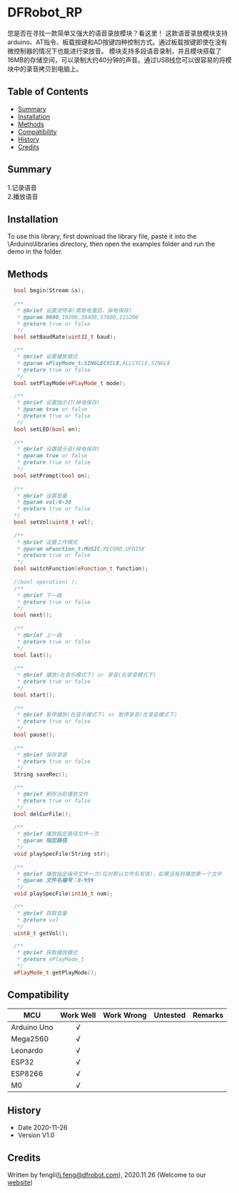 # DFRobot_RP

您是否在寻找一款简单又强大的语音录放模块？看这里！
这款语音录放模块支持arduino、AT指令、板载按键和AD按键四种控制方式。通过板载按键即使在没有微控制器的情况下也能进行录放音。
模块支持多段语音录制，并且模块搭载了16MB的存储空间，可以录制大约40分钟的声音。通过USB线您可以很容易的将模块中的录音拷贝到电脑上。
## Table of Contents

* [Summary](#summary)
* [Installation](#installation)
* [Methods](#methods)
* [Compatibility](#compatibility)
* [History](#history)
* [Credits](#credits)

## Summary
1.记录语音<br>
2.播放语音


## Installation

To use this library, first download the library file, paste it into the \Arduino\libraries directory, then open the examples folder and run the demo in the folder.

## Methods
```C++
  bool begin(Stream &s);
  
  /**
   * @brief 设置波特率(需断电重启，掉电保存)
   * @param 9600,19200,38400,57600,115200
   * @return true or false
   */
  bool setBaudRate(uint32_t baud);

  /**
   * @brief 设置播放模式
   * @param ePlayMode_t:SINGLECYCLE,ALLCYCLE,SINGLE
   * @return true or false
   */
  bool setPlayMode(ePlayMode_t mode);

  /**
   * @brief 设置指示灯(掉电保存)
   * @param true or false
   * @return true or false
   */
  bool setLED(bool on);
  
  /**
   * @brief 设置提示音(掉电保存)
   * @param true or false
   * @return true or false
   */
  bool setPrompt(bool on);
  
  /**
   * @brief 设置音量
   * @param vol:0-30
   * @return true or false
  */
  bool setVol(uint8_t vol);
  
  /**
   * @brief 设置工作模式
   * @param eFunction_t:MUSIC,RECORD,UFDISK
   * @return true or false
   */
  bool switchFunction(eFunction_t function);
  
  //bool operation( );
  /**
   * @brief 下一曲
   * @return true or false
   */
  bool next();
  
  /**
   * @brief 上一曲
   * @return true or false
   */
  bool last();
  
  /**
   * @brief 播放(在音乐模式下) or 录音(在录音模式下)
   * @return true or false
   */
  bool start();
  
  /**
   * @brief 暂停播放(在音乐模式下) or 暂停录音(在录音模式下)
   * @return true or false
   */
  bool pause();
  
  /**
   * @brief 保存录音
   * @return true or false
   */
  String saveRec();

  /**
   * @brief 删除当前播放文件
   * @return true or false
   */
  bool delCurFile();
  
  /**
   * @brief 播放指定路径文件一次
   * @param 指定路径
   */
  void playSpecFile(String str);
  
  /**
   * @brief 播放指定编号文件一次(仅对默认文件名有效)，如果没有则播放第一个文件
   * @param 文件名编号：0-999
   */
  void playSpecFile(int16_t num);

  /**
   * @brief 获取音量
   * @return vol
   */
  uint8_t getVol();

  /**
   * @brief 获取播放模式
   * @return ePlayMode_t
   */
  ePlayMode_t getPlayMode();
```

## Compatibility

MCU                | Work Well    | Work Wrong   | Untested    | Remarks
------------------ | :----------: | :----------: | :---------: | -----
Arduino Uno        |      √       |              |             | 
Mega2560        |      √       |              |             | 
Leonardo        |      √       |              |             | 
ESP32        |      √       |              |             | 
ESP8266        |      √       |              |             | 
M0        |      √       |              |             | 


## History

- Date 2020-11-26
- Version V1.0


## Credits

Written by fengli(li.feng@dfrobot.com), 2020.11.26 (Welcome to our [website](https://www.dfrobot.com/))





